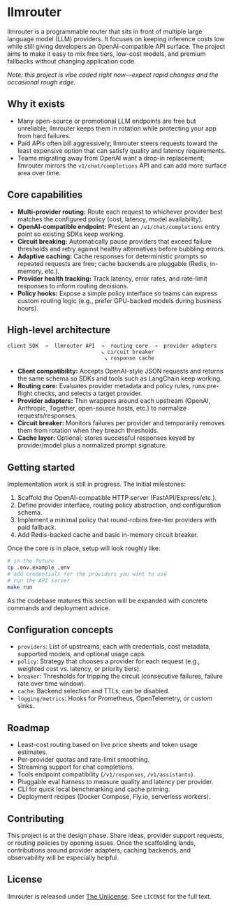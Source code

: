 # llmrouter

llmrouter is a programmable router that sits in front of multiple large language model (LLM) providers. It focuses on keeping inference costs low while still giving developers an OpenAI-compatible API surface. The project aims to make it easy to mix free tiers, low-cost models, and premium fallbacks without changing application code.

_Note: this project is vibe coded right now—expect rapid changes and the occasional rough edge._

## Why it exists
- Many open-source or promotional LLM endpoints are free but unreliable; llmrouter keeps them in rotation while protecting your app from hard failures.
- Paid APIs often bill aggressively; llmrouter steers requests toward the least expensive option that can satisfy quality and latency requirements.
- Teams migrating away from OpenAI want a drop-in replacement; llmrouter mirrors the `v1/chat/completions` API and can add more surface area over time.

## Core capabilities
- **Multi-provider routing:** Route each request to whichever provider best matches the configured policy (cost, latency, model availability).
- **OpenAI-compatible endpoint:** Present an `/v1/chat/completions` entry point so existing SDKs keep working.
- **Circuit breaking:** Automatically pause providers that exceed failure thresholds and retry against healthy alternatives before bubbling errors.
- **Adaptive caching:** Cache responses for deterministic prompts so repeated requests are free; cache backends are pluggable (Redis, in-memory, etc.).
- **Provider health tracking:** Track latency, error rates, and rate-limit responses to inform routing decisions.
- **Policy hooks:** Expose a simple policy interface so teams can express custom routing logic (e.g., prefer GPU-backed models during business hours).

## High-level architecture
```
client SDK  →  llmrouter API  →  routing core  →  provider adapters
                              ↘ circuit breaker
                               ↘ response cache
```
- **Client compatibility:** Accepts OpenAI-style JSON requests and returns the same schema so SDKs and tools such as LangChain keep working.
- **Routing core:** Evaluates provider metadata and policy rules, runs pre-flight checks, and selects a target provider.
- **Provider adapters:** Thin wrappers around each upstream (OpenAI, Anthropic, Together, open-source hosts, etc.) to normalize requests/responses.
- **Circuit breaker:** Monitors failures per provider and temporarily removes them from rotation when they breach thresholds.
- **Cache layer:** Optional; stores successful responses keyed by provider/model plus a normalized prompt signature.

## Getting started
Implementation work is still in progress. The initial milestones:
1. Scaffold the OpenAI-compatible HTTP server (FastAPI/Express/etc.).
2. Define provider interface, routing policy abstraction, and configuration schema.
3. Implement a minimal policy that round-robins free-tier providers with paid fallback.
4. Add Redis-backed cache and basic in-memory circuit breaker.

Once the core is in place, setup will look roughly like:
```bash
# in the future
cp .env.example .env
# add credentials for the providers you want to use
# run the API server
make run
```
As the codebase matures this section will be expanded with concrete commands and deployment advice.

## Configuration concepts
- `providers`: List of upstreams, each with credentials, cost metadata, supported models, and optional usage caps.
- `policy`: Strategy that chooses a provider for each request (e.g., weighted cost vs. latency, or priority tiers).
- `breaker`: Thresholds for tripping the circuit (consecutive failures, failure rate over time window).
- `cache`: Backend selection and TTLs; can be disabled.
- `logging/metrics`: Hooks for Prometheus, OpenTelemetry, or custom sinks.

## Roadmap
- Least-cost routing based on live price sheets and token usage estimates.
- Per-provider quotas and rate-limit smoothing.
- Streaming support for chat completions.
- Tools endpoint compatibility (`/v1/responses`, `/v1/assistants`).
- Pluggable eval harness to measure quality and latency per provider.
- CLI for quick local benchmarking and cache priming.
- Deployment recipes (Docker Compose, Fly.io, serverless workers).

## Contributing
This project is at the design phase. Share ideas, provider support requests, or routing policies by opening issues. Once the scaffolding lands, contributions around provider adapters, caching backends, and observability will be especially helpful.

## License
llmrouter is released under [The Unlicense](https://unlicense.org/). See `LICENSE` for the full text.
